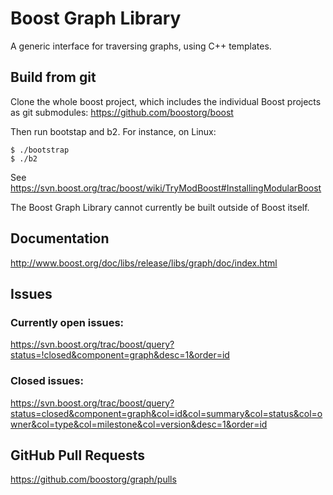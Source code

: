 # Boost Graph Library

A generic interface for traversing graphs, using C++ templates.

## Build from git

Clone the whole boost project, which includes the individual Boost projects as 
git submodules: https://github.com/boostorg/boost

Then run bootstap and b2. For instance, on Linux:

```
$ ./bootstrap
$ ./b2
```

See https://svn.boost.org/trac/boost/wiki/TryModBoost#InstallingModularBoost

The Boost Graph Library cannot currently be built outside of Boost itself.

## Documentation

http://www.boost.org/doc/libs/release/libs/graph/doc/index.html

## Issues

### Currently open issues:

https://svn.boost.org/trac/boost/query?status=!closed&component=graph&desc=1&order=id

### Closed issues:

https://svn.boost.org/trac/boost/query?status=closed&component=graph&col=id&col=summary&col=status&col=owner&col=type&col=milestone&col=version&desc=1&order=id

## GitHub Pull Requests

https://github.com/boostorg/graph/pulls



